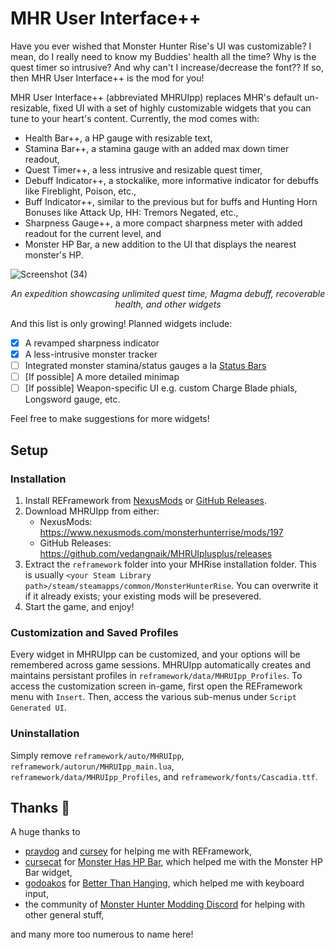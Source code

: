 # MHR User Interface++

Have you ever wished that Monster Hunter Rise's UI was customizable? I mean, do I really need to know my Buddies' health all the time? Why is the quest timer so intrusive? And why can't I increase/decrease the font?? If so, then MHR User Interface++ is the mod for you!

MHR User Interface++ (abbreviated MHRUIpp) replaces MHR's default un-resizable, fixed UI with a set of highly customizable widgets that you can tune to your heart's content. Currently, the mod comes with:
- Health Bar++, a HP gauge with resizable text,
- Stamina Bar++, a stamina gauge with an added max down timer readout,
- Quest Timer++, a less intrusive and resizable quest timer,
- Debuff Indicator++, a stockalike, more informative indicator for debuffs like Fireblight, Poison, etc.,
- Buff Indicator++, similar to the previous but for buffs and Hunting Horn Bonuses like Attack Up, HH: Tremors Negated, etc., 
- Sharpness Gauge++, a more compact sharpness meter with added readout for the current level, and
- Monster HP Bar, a new addition to the UI that displays the nearest monster's HP.

![Screenshot (34)](https://user-images.githubusercontent.com/25436568/154574086-8fee5e15-4492-4e8b-81e4-8e1ae84f73d4.png)

<p align="center"><em>An expedition showcasing unlimited quest time, Magma debuff, recoverable health, and other widgets</em></p>

And this list is only growing! Planned widgets include:

- [x] A revamped sharpness indicator
- [x] A less-intrusive monster tracker
- [ ] Integrated monster stamina/status gauges a la [Status Bars](https://www.nexusmods.com/monsterhunterrise/mods/113)
- [ ] [If possible] A more detailed minimap
- [ ] [If possible] Weapon-specific UI e.g. custom Charge Blade phials, Longsword gauge, etc.

Feel free to make suggestions for more widgets!

## Setup

### Installation

1. Install REFramework from [NexusMods](https://www.nexusmods.com/monsterhunterrise/mods/26) or [GitHub Releases](https://github.com/praydog/REFramework/releases).
2. Download MHRUIpp from either:
    - NexusMods: https://www.nexusmods.com/monsterhunterrise/mods/197
    - GitHub Releases: https://github.com/vedangnaik/MHRUIplusplus/releases
3. Extract the `reframework` folder into your MHRise installation folder. This is usually `<your Steam Library path>/steam/steamapps/common/MonsterHunterRise`. You can overwrite it if it already exists; your existing mods will be presevered.
4. Start the game, and enjoy!

### Customization and Saved Profiles
Every widget in MHRUIpp can be customized, and your options will be remembered across game sessions. MHRUIpp automatically creates and maintains persistant profiles in `reframework/data/MHRUIpp_Profiles`. To access the customization screen in-game, first open the REFramework menu with `Insert`. Then, access the various sub-menus under `Script Generated UI`.

### Uninstallation
Simply remove `reframework/auto/MHRUIpp`, `reframework/autorun/MHRUIpp_main.lua`, `reframework/data/MHRUIpp_Profiles`, and `reframework/fonts/Cascadia.ttf`.

## Thanks 💖
A huge thanks to
- [praydog](https://github.com/praydog) and [cursey](https://github.com/cursey) for helping me with REFramework,
- [cursecat](https://www.nexusmods.com/monsterhunterrise/users/27010739) for [Monster Has HP Bar](https://www.nexusmods.com/monsterhunterrise/mods/43), which helped me with the Monster HP Bar widget,
- [godoakos](https://www.nexusmods.com/monsterhunterrise/users/453968) for [Better Than Hanging](https://www.nexusmods.com/monsterhunterrise/mods/62), which helped me with keyboard input,
- the community of [Monster Hunter Modding Discord](https://discord.gg/gJwMdhK) for helping with other general stuff,

and many more too numerous to name here! 
